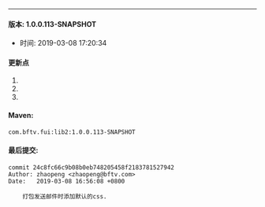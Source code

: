 --- 

#### 版本: 1.0.0.113-SNAPSHOT
* 时间: 2019-03-08 17:20:34
#### 更新点
1. 
2. 
3. 
#### Maven:
``` 
com.bftv.fui:lib2:1.0.0.113-SNAPSHOT
``` 

#### 最后提交:
``` 
commit 24c8fc66c9b08b0eb748205458f2183781527942
Author: zhaopeng <zhaopeng@bftv.com>
Date:   2019-03-08 16:56:08 +0800

    打包发送邮件时添加默认的css.
``` 
